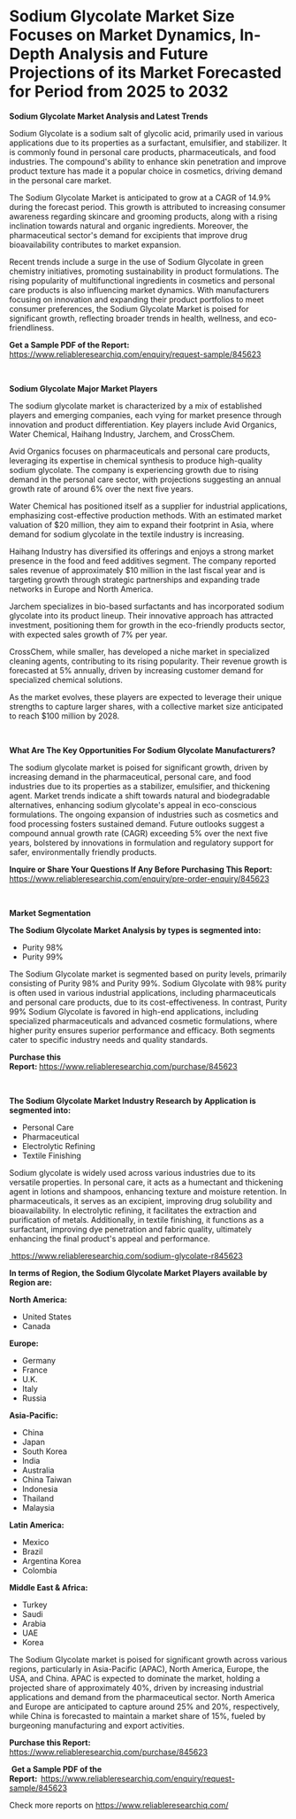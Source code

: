 <p><h1>Sodium Glycolate Market Size Focuses on Market Dynamics, In-Depth Analysis and Future Projections of its Market Forecasted for Period from 2025 to 2032</h1></p><p><strong>Sodium Glycolate Market Analysis and Latest Trends</strong></p>
<p><p>Sodium Glycolate is a sodium salt of glycolic acid, primarily used in various applications due to its properties as a surfactant, emulsifier, and stabilizer. It is commonly found in personal care products, pharmaceuticals, and food industries. The compound's ability to enhance skin penetration and improve product texture has made it a popular choice in cosmetics, driving demand in the personal care market.</p><p>The Sodium Glycolate Market is anticipated to grow at a CAGR of 14.9% during the forecast period. This growth is attributed to increasing consumer awareness regarding skincare and grooming products, along with a rising inclination towards natural and organic ingredients. Moreover, the pharmaceutical sector's demand for excipients that improve drug bioavailability contributes to market expansion. </p><p>Recent trends include a surge in the use of Sodium Glycolate in green chemistry initiatives, promoting sustainability in product formulations. The rising popularity of multifunctional ingredients in cosmetics and personal care products is also influencing market dynamics. With manufacturers focusing on innovation and expanding their product portfolios to meet consumer preferences, the Sodium Glycolate Market is poised for significant growth, reflecting broader trends in health, wellness, and eco-friendliness.</p></p>
<p><strong>Get a Sample PDF of the Report:&nbsp;</strong> <a href="https://www.reliableresearchiq.com/enquiry/request-sample/845623?utm_campaign=104&utm_medium=2&utm_source=Github&utm_content=ia&utm_term=30012025&utm_id=sodium-glycolate">https://www.reliableresearchiq.com/enquiry/request-sample/845623</a></p>
<p>&nbsp;</p>
<p><strong>Sodium Glycolate Major Market Players</strong></p>
<p><p>The sodium glycolate market is characterized by a mix of established players and emerging companies, each vying for market presence through innovation and product differentiation. Key players include Avid Organics, Water Chemical, Haihang Industry, Jarchem, and CrossChem. </p><p>Avid Organics focuses on pharmaceuticals and personal care products, leveraging its expertise in chemical synthesis to produce high-quality sodium glycolate. The company is experiencing growth due to rising demand in the personal care sector, with projections suggesting an annual growth rate of around 6% over the next five years.</p><p>Water Chemical has positioned itself as a supplier for industrial applications, emphasizing cost-effective production methods. With an estimated market valuation of $20 million, they aim to expand their footprint in Asia, where demand for sodium glycolate in the textile industry is increasing.</p><p>Haihang Industry has diversified its offerings and enjoys a strong market presence in the food and feed additives segment. The company reported sales revenue of approximately $10 million in the last fiscal year and is targeting growth through strategic partnerships and expanding trade networks in Europe and North America.</p><p>Jarchem specializes in bio-based surfactants and has incorporated sodium glycolate into its product lineup. Their innovative approach has attracted investment, positioning them for growth in the eco-friendly products sector, with expected sales growth of 7% per year.</p><p>CrossChem, while smaller, has developed a niche market in specialized cleaning agents, contributing to its rising popularity. Their revenue growth is forecasted at 5% annually, driven by increasing customer demand for specialized chemical solutions.</p><p>As the market evolves, these players are expected to leverage their unique strengths to capture larger shares, with a collective market size anticipated to reach $100 million by 2028.</p></p>
<p>&nbsp;</p>
<p><strong>What Are The Key Opportunities For Sodium Glycolate Manufacturers?</strong></p>
<p><p>The sodium glycolate market is poised for significant growth, driven by increasing demand in the pharmaceutical, personal care, and food industries due to its properties as a stabilizer, emulsifier, and thickening agent. Market trends indicate a shift towards natural and biodegradable alternatives, enhancing sodium glycolate's appeal in eco-conscious formulations. The ongoing expansion of industries such as cosmetics and food processing fosters sustained demand. Future outlooks suggest a compound annual growth rate (CAGR) exceeding 5% over the next five years, bolstered by innovations in formulation and regulatory support for safer, environmentally friendly products.</p></p>
<p><strong>Inquire or Share Your Questions If Any Before Purchasing This Report:</strong> <a href="https://www.reliableresearchiq.com/enquiry/pre-order-enquiry/845623?utm_campaign=104&utm_medium=2&utm_source=Github&utm_content=ia&utm_term=30012025&utm_id=sodium-glycolate">https://www.reliableresearchiq.com/enquiry/pre-order-enquiry/845623</a></p>
<p>&nbsp;</p>
<p><strong>Market Segmentation</strong></p>
<p><strong>The Sodium Glycolate Market Analysis by types is segmented into:</strong></p>
<p><ul><li>Purity 98%</li><li>Purity 99%</li></ul></p>
<p><p>The Sodium Glycolate market is segmented based on purity levels, primarily consisting of Purity 98% and Purity 99%. Sodium Glycolate with 98% purity is often used in various industrial applications, including pharmaceuticals and personal care products, due to its cost-effectiveness. In contrast, Purity 99% Sodium Glycolate is favored in high-end applications, including specialized pharmaceuticals and advanced cosmetic formulations, where higher purity ensures superior performance and efficacy. Both segments cater to specific industry needs and quality standards.</p></p>
<p><strong>Purchase this Report:&nbsp;</strong><a href="https://www.reliableresearchiq.com/purchase/845623?utm_campaign=104&utm_medium=2&utm_source=Github&utm_content=ia&utm_term=30012025&utm_id=sodium-glycolate">https://www.reliableresearchiq.com/purchase/845623</a></p>
<p>&nbsp;</p>
<p><strong>The Sodium Glycolate Market Industry Research by Application is segmented into:</strong></p>
<p><ul><li>Personal Care</li><li>Pharmaceutical</li><li>Electrolytic Refining</li><li>Textile Finishing</li></ul></p>
<p><p>Sodium glycolate is widely used across various industries due to its versatile properties. In personal care, it acts as a humectant and thickening agent in lotions and shampoos, enhancing texture and moisture retention. In pharmaceuticals, it serves as an excipient, improving drug solubility and bioavailability. In electrolytic refining, it facilitates the extraction and purification of metals. Additionally, in textile finishing, it functions as a surfactant, improving dye penetration and fabric quality, ultimately enhancing the final product's appeal and performance.</p></p>
<p><a href="https://www.reliableresearchiq.com/sodium-glycolate-r845623?utm_campaign=104&utm_medium=2&utm_source=Github&utm_content=ia&utm_term=30012025&utm_id=sodium-glycolate">&nbsp;https://www.reliableresearchiq.com/sodium-glycolate-r845623</a></p>
<p><strong>In terms of Region, the Sodium Glycolate Market Players available by Region are:</strong></p>
<p>
    <p> <strong> North America: </strong>
        <ul>
            <li>United States</li>
            <li>Canada</li>
        </ul>
        </p> 
    <p> <strong> Europe: </strong>
        <ul>
            <li>Germany</li>
            <li>France</li>
            <li>U.K.</li>
            <li>Italy</li>
            <li>Russia</li>
        </ul>
        </p> 
    <p> <strong> Asia-Pacific: </strong>
        <ul>
            <li>China</li>
            <li>Japan</li>
            <li>South Korea</li>
            <li>India</li>
            <li>Australia</li>
            <li>China Taiwan</li>
            <li>Indonesia</li>
            <li>Thailand</li>
            <li>Malaysia</li>
        </ul>
        </p> 
    <p> <strong> Latin America: </strong>
        <ul>
            <li>Mexico</li>
            <li>Brazil</li>
            <li>Argentina Korea</li>
            <li>Colombia</li>
        </ul>
        </p> 
    <p> <strong> Middle East & Africa: </strong>
        <ul>
            <li>Turkey</li>
            <li>Saudi</li>
            <li>Arabia</li>
            <li>UAE</li>
            <li>Korea</li>
        </ul>
    </p>
    </p>
<p><p>The Sodium Glycolate market is poised for significant growth across various regions, particularly in Asia-Pacific (APAC), North America, Europe, the USA, and China. APAC is expected to dominate the market, holding a projected share of approximately 40%, driven by increasing industrial applications and demand from the pharmaceutical sector. North America and Europe are anticipated to capture around 25% and 20%, respectively, while China is forecasted to maintain a market share of 15%, fueled by burgeoning manufacturing and export activities.</p></p>
<p><strong>Purchase this Report: </strong><a href="https://www.reliableresearchiq.com/purchase/845623?utm_campaign=104&utm_medium=2&utm_source=Github&utm_content=ia&utm_term=30012025&utm_id=sodium-glycolate">https://www.reliableresearchiq.com/purchase/845623</a></p>
<p>&nbsp;<strong>Get a Sample PDF of the Report:&nbsp;&nbsp;</strong><a href="https://www.reliableresearchiq.com/enquiry/request-sample/845623?utm_campaign=104&utm_medium=2&utm_source=Github&utm_content=ia&utm_term=30012025&utm_id=sodium-glycolate">https://www.reliableresearchiq.com/enquiry/request-sample/845623</a></p>
<p><strong></strong></p>
<p>Check more reports on <a href="https://www.reliableresearchiq.com/?utm_campaign=104&utm_medium=2&utm_source=Github&utm_content=ia&utm_term=30012025&utm_id=sodium-glycolate">https://www.reliableresearchiq.com/</a></p>